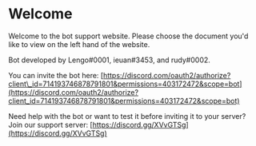 # Welcome

Welcome to the bot support website. Please choose the document you'd like to view on the left hand of the website.

Bot developed by Lengo\#0001, ieuan\#3453, and rudy\#0002.

You can invite the bot here: [https://discord.com/oauth2/authorize?client\_id=714193746878791801&permissions=403172472&scope=bot](https://discord.com/oauth2/authorize?client_id=714193746878791801&permissions=403172472&scope=bot)

Need help with the bot or want to test it before inviting it to your server? Join our support server: [https://discord.gg/XVvGTSg](https://discord.gg/XVvGTSg)



